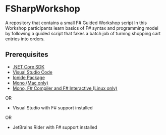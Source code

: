 # FSharpWorkshop
A repository that contains a small F# Guided Workshop script
In this Workshop participants learn basics of F# syntax and programming model by
following a guided script that fakes a batch job of turning shopping cart entries into orders.

## Prerequisites

- [.NET Core SDK](https://www.microsoft.com/net/download)
- [Visual Studio Code](https://code.visualstudio.com/)
- [Ionide Package](http://ionide.io/)
- [Mono (Mac only)](https://www.mono-project.com/download/stable/)
- [Mono, F# Compiler and F# Interactive (Linux only)](https://fsharp.org/use/linux/)

OR

- Visual Studio with F# support installed 

OR

- JetBrains Rider with F# support installed
